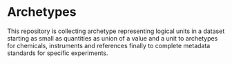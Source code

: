 # Archetypes

This repository is collecting archetype representing logical units in a dataset starting as small as quantities as union of a value and a unit to archetypes for chemicals, instruments and references finally to complete metadata standards for specific experiments. 
